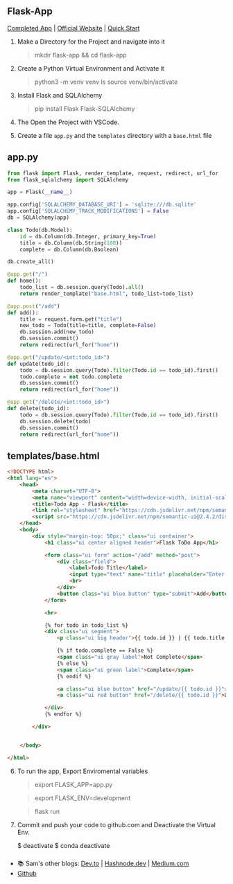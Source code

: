 ## Flask-App

[Completed App](https://github.com/Nditah/hello-flask) | 
[Official Website](https://flask.palletsprojects.com/en/2.1.x/installation/) | 
[Quick Start](https://flask.palletsprojects.com/en/2.1.x/quickstart/)


1. Make a Directory for the Project and navigate into it
     > mkdir flask-app && cd flask-app

2. Create a Python Virtual Environment and Activate it
     > python3 -m venv venv 
     > ls
     > source venv/bin/activate

3. Install Flask and SQLAlchemy
     > pip install Flask Flask-SQLAlchemy

4. The Open the Project with VSCode.

5. Create a file `app.py` and the `templates` directory with a `base.html` file

## app.py

```py
from flask import Flask, render_template, request, redirect, url_for
from flask_sqlalchemy import SQLAlchemy

app = Flask(__name__)

app.config['SQLALCHEMY_DATABASE_URI'] = 'sqlite:///db.sqlite'
app.config['SQLALCHEMY_TRACK_MODIFICATIONS'] = False
db = SQLAlchemy(app)

class Todo(db.Model):
    id = db.Column(db.Integer, primary_key=True)
    title = db.Column(db.String(100))
    complete = db.Column(db.Boolean)

db.create_all()

@app.get("/")
def home():
    todo_list = db.session.query(Todo).all()
    return render_template("base.html", todo_list=todo_list)

@app.post("/add")
def add():
    title = request.form.get("title")
    new_todo = Todo(title=title, complete=False)
    db.session.add(new_todo)
    db.session.commit()
    return redirect(url_for("home"))

@app.get("/update/<int:todo_id>")
def update(todo_id):
    todo = db.session.query(Todo).filter(Todo.id == todo_id).first()
    todo.complete = not todo.complete
    db.session.commit()
    return redirect(url_for("home"))

@app.get("/delete/<int:todo_id>")
def delete(todo_id):
    todo = db.session.query(Todo).filter(Todo.id == todo_id).first()
    db.session.delete(todo)
    db.session.commit()
    return redirect(url_for("home"))


```


## templates/base.html

```html
<!DOCTYPE html>
<html lang="en">
    <head>
        <meta charset="UTF-8">
        <meta name="viewport" content="width=device-width, initial-scale=1.0">
        <title>Todo App - Flask</title>
        <link rel="stylesheet" href="https://cdn.jsdelivr.net/npm/semantic-ui@2.4.2/dist/semantic.min.css">
        <script src="https://cdn.jsdelivr.net/npm/semantic-ui@2.4.2/dist/semantic.min.js"></script>
    </head>
    <body>
        <div style="margin-top: 50px;" class="ui container">
            <h1 class="ui center aligned header">Flask ToDo App</h1>

            <form class="ui form" action="/add" method="post">
                <div class="field">
                    <label>Todo Title</label>
                    <input type="text" name="title" placeholder="Enter ToDo task...">
                    <br>
                </div>
                <button class="ui blue button" type="submit">Add</button>
            </form>

            <hr>

            {% for todo in todo_list %} 
            <div class="ui segment">
                <p class="ui big header">{{ todo.id }} | {{ todo.title }}</p>

                {% if todo.complete == False %}
                <span class="ui gray label">Not Complete</span>
                {% else %}
                <span class="ui green label">Complete</span>
                {% endif %}

                <a class="ui blue button" href="/update/{{ todo.id }}">Update</a>
                <a class="ui red button" href="/delete/{{ todo.id }}">Delete</a>

            </div>
            {% endfor %}

        </div>


    </body>

</html>

```

6. To run the app, Export Enviromental variables

     > export FLASK_APP=app.py

     > export FLASK_ENV=development

     > flask run


7. Commit and push your code to github.com and Deactivate the Virtual Env.
   
    $ deactivate
    $ conda deactivate


###

- 📚 Sam's other blogs: [Dev.to](https://dev.to/nditah) | [Hashnode.dev](https://nditah.hashnode.dev/) | [Medium.com](https://nditah.medium.com/)
- [Github](https://github.com/Nditah)